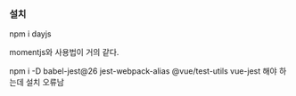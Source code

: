 ### 설치
npm i dayjs

momentjs와 사용법이 거의 같다.

npm i -D babel-jest@26 jest-webpack-alias @vue/test-utils vue-jest
해야 하는데 설치 오류남